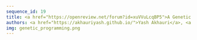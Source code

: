 ```yaml
---
sequence_id: 19
title: <a href="https://openreview.net/forum?id=xuVVuLcqBP5">A Genetic Programming Approach To Zero-Shot Neural Architecture Ranking</a>
authors: <a href="https://akhauriyash.github.io/">Yash Akhauri</a>, <a href="https://www.intel.ca/content/www/ca/en/research/researchers/j--pablo-munoz.html">Juan Pablo Munoz</a>, <a href="https://scholar.google.com/citations?user=2rO3ZvEAAAAJ">Ravishankar Iyer</a>, <a href="https://scholar.google.com/citations?user=sWUGELEAAAAJ">Nilesh Jain</a>
img: genetic_programming.png
---
```

